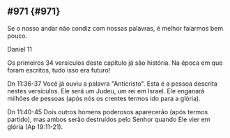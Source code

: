 ## #971 {#971}

Se o nosso andar não condiz com nossas palavras, é melhor falarmos bem pouco.

Daniel 11

Os primeiros 34 versículos deste capítulo já são história. Na época em que foram escritos, tudo isso era futuro!

Dn 11:36-37 Você já ouviu a palavra &quot;Anticristo&quot;. Esta é a pessoa descrita nestes versículos. Ele será um Judeu, um rei em Israel. Ele enganará milhões de pessoas (após nós os crentes termos ido para a glória).

Dn 11:40-45 Dois outros homens poderosos aparecerão (após termos partido), mas ambos serão destruídos pelo Senhor quando Ele vier em glória (Ap 19:11-21).